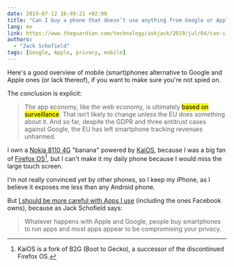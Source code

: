 ```yaml
---
date: 2019-07-12 16:49:21 +02:00
title: "Can I buy a phone that doesn’t use anything from Google or Apple?"
lang: en
link: https://www.theguardian.com/technology/askjack/2019/jul/04/can-i-buy-a-phone-that-does-not-use-anything-from-google-or-apple
authors:
  - "Jack Schofield"
tags: [Google, Apple, privacy, mobile]
---
```


Here's a good overview of mobile (smart)phones alternative to Google and Apple ones (or lack thereof), if you want to make sure you're not spied on.

The conclusion is explicit:

> The app economy, like the web economy, is ultimately <mark>based on surveillance</mark>. That isn’t likely to change unless the EU does something about it. And so far, despite the GDPR and three antitrust cases against Google, the EU has left smartphone tracking revenues unharmed.

I own a [Nokia 8110 4G](https://amzn.to/2xMjDTs) "banana" powered by [KaiOS](https://www.kaiostech.com/), because I was a big fan of [Firefox OS](/tags/firefox-os/)[^kaios], but I can't make it my daily phone because I would miss the large touch screen.

[^kaios]: KaiOS is a fork of B2G (Boot to Gecko), a successor of the discontinued Firefox OS.

I'm not really convinced yet by other phones, so I keep my iPhone, as I believe it exposes me less than any Android phone.

But [I should be more careful with Apps I use](/links/2018/12/your-apps-know-where-you-were-last-night-and-they-re-not-keeping-it-secret.html) (including the ones Facebook owns), because as Jack Schofield says:

> Whatever happens with Apple and Google, people buy smartphones to run apps and most apps appear to be compromising your privacy.
